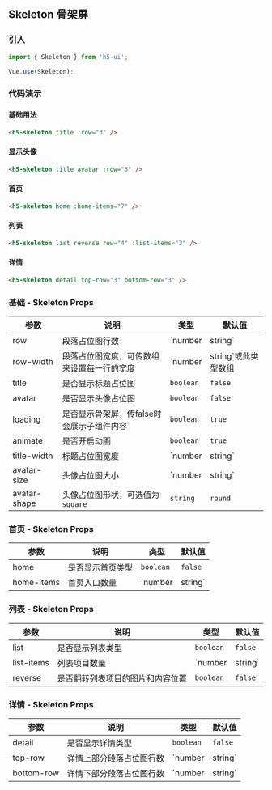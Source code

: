 ## Skeleton 骨架屏

### 引入
``` javascript
import { Skeleton } from 'h5-ui';

Vue.use(Skeleton);
```

### 代码演示

#### 基础用法
```html
<h5-skeleton title :row="3" />
```

#### 显示头像
```html
<h5-skeleton title avatar :row="3" />
```

#### 首页
```html
<h5-skeleton home :home-items="7" />
```

#### 列表
```html
<h5-skeleton list reverse row="4" :list-items="3" />
```

#### 详情
```html
<h5-skeleton detail top-row="3" bottom-row="3" />
```

### 基础 - Skeleton Props
| 参数 | 说明 | 类型 | 默认值 |
|------|------|------|------|
| row | 段落占位图行数 | `number | string` | `0` |
| row-width | 段落占位图宽度，可传数组来设置每一行的宽度 | `number | string`或此类型数组 | `100%` |
| title | 是否显示标题占位图 | `boolean` | `false` |
| avatar | 是否显示头像占位图 | `boolean` | `false` |
| loading | 是否显示骨架屏，传false时会展示子组件内容 | `boolean` | `true` |
| animate | 是否开启动画 | `boolean` | `true` |
| title-width | 标题占位图宽度 | `number | string` | `40%` |
| avatar-size | 头像占位图大小 | `number | string` | `32px` |
| avatar-shape | 头像占位图形状，可选值为`square` | `string` | `round` |

### 首页 - Skeleton Props
| 参数 | 说明 | 类型 | 默认值 |
|------|------|------|------|
| home | 是否显示首页类型 | `boolean` | `false` |
| home-items | 首页入口数量 | `number | string` | `10` |

### 列表 - Skeleton Props
| 参数 | 说明 | 类型 | 默认值 |
|------|------|------|------|
| list | 是否显示列表类型 | `boolean` | `false` |
| list-items | 列表项目数量 | `number | string` | `3` |
| reverse | 是否翻转列表项目的图片和内容位置 | `boolean` | `false` |

### 详情 - Skeleton Props
| 参数 | 说明 | 类型 | 默认值 |
|------|------|------|------|
| detail | 是否显示详情类型 | `boolean` | `false` |
| top-row | 详情上部分段落占位图行数 | `number | string` | `0` |
| bottom-row | 详情下部分段落占位图行数 | `number | string` | `0` |
